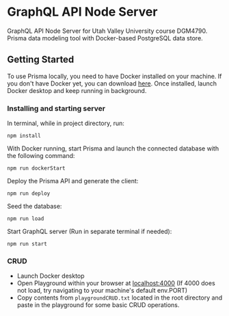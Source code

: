 # GraphQL API Node Server

GraphQL API Node Server for Utah Valley University course DGM4790. Prisma data modeling tool with Docker-based PostgreSQL data store.

## Getting Started

To use Prisma locally, you need to have Docker installed on your machine. If you don't have Docker yet, you can download [here](https://www.docker.com/community-edition). Once installed, launch Docker desktop and keep running in background.

### Installing and starting server

In terminal, while in project directory, run:


```
npm install
```

With Docker running, start Prisma and launch the connected database with the following command:

```
npm run dockerStart
```

Deploy the Prisma API and generate the client:

```
npm run deploy
```

Seed the database:

```
npm run load
```

Start GraphQL server (Run in separate terminal if needed):

```
npm run start
```


### CRUD

- Launch Docker desktop
- Open Playground within your browser at [localhost:4000](http://localhost:4000/) (If 4000 does not load, try navigating to your machine's default env.PORT)
- Copy contents from `playgroundCRUD.txt` located in the root directory and paste in the playground for some basic CRUD operations.
